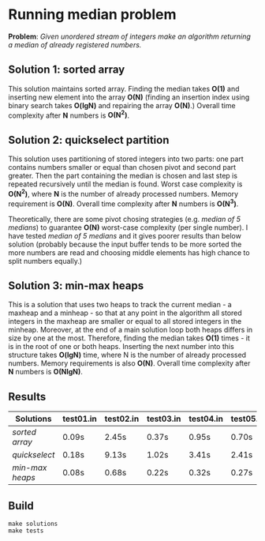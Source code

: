 # Running median problem

**Problem**: *Given unordered stream of integers make an algorithm returning a median of already registered numbers.*

## Solution 1: sorted array

This solution maintains sorted array. Finding the median takes **O(1)** and inserting new element into the array **O(N)** (finding an insertion index using binary search takes **O(lgN)** and repairing the array **O(N)**.) Overall time complexity after **N** numbers is **O(N<sup>2</sup>)**.

## Solution 2: quickselect partition

This solution uses partitioning of stored integers into two parts: one part contains numbers smaller or equal than chosen pivot and second part greater. Then the part containing the median is chosen and last step is repeated recursively until the median is found. Worst case complexity is **O(N<sup>2</sup>)**, where **N** is the number of already processed numbers. Memory requirement is **O(N)**. Overall time complexity after **N** numbers is **O(N<sup>3</sup>)**.

Theoretically, there are some pivot chosing strategies (e.g. *median of 5 medians*) to guarantee **O(N)** worst-case complexity (per single number). I have tested *median of 5 medians* and it gives poorer results than below solution (probably because the input buffer tends to be more sorted the more numbers are read and choosing middle elements has high chance to split numbers equally.)

## Solution 3: min-max heaps

This is a solution that uses two heaps to track the current median - a maxheap and a minheap - so that at any point in the algorithm all stored integers in the maxheap are smaller or equal to all stored integers in the minheap. Moreover, at the end of a main solution loop both heaps differs in size by one at the most. Therefore, finding the median takes **O(1)** times - it is in the root of one or both heaps. Inserting the next number into this structure takes **O(lgN)** time, where N is the number of already processed numbers. Memory requirements is also **O(N)**. Overall time complexity after **N** numbers is **O(NlgN)**.

## Results ##

| Solutions          | test01.in  | test02.in  | test03.in  | test04.in  | test05.in  | test06.in  |
| ------------------ | ---------- | ---------- | ---------- | ---------- | ---------- | ---------- |
|*sorted array*      | 0.09s      | 2.45s      | 0.37s      | 0.95s      | 0.70s      | 0.25s      |
|*quickselect*       | 0.18s      | 9.13s      | 1.02s      | 3.41s      | 2.41s      | 0.70s      |
|*min-max heaps*     | 0.08s      | 0.68s      | 0.22s      | 0.32s      | 0.27s      | 0.14s      |

## Build ##
```
make solutions
make tests
```
